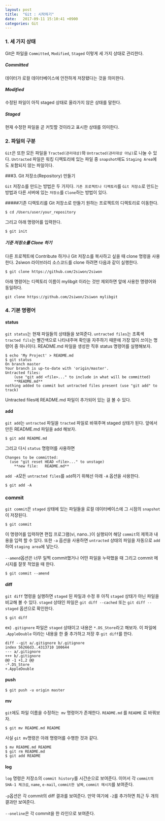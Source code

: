 ```yaml
---
layout: post
title:  "Git : 시작하기"
date:   2017-09-11 15:10:41 +0900
categories: Git
---
```



### 1. 세 가지 상태

Git은 파일을 ```Committed```, ```Modified```, ```Staged``` 이렇게 세 가지 상태로 관리한다.
<h5>Committed</h5>
데이터가 로컬 데이터베이스에 안전하게 저장됐다는 것을 의미한다.
<h5>Modified</h5>
수정된 파일이 아직 staged 상태로 올라가지 않은 상태를 말한다.
<h5>Staged</h5>
현재 수정한 파일을 곧 커밋할 것이라고 표시한 상태를 의미한다.

### 2. 파일의 구분

`Git`은 또한 모든 파일을 `Tracted(관리대상)`와 `Untracted(관리대상 아님)`로 나눌 수 있다.
`Untracted` 파일은 워킹 디렉토리에 있는 파일 중 `snapshot`에도 `Staging Area`에도 포함되지 않는 파일이다.

###3. Git 저장소(Repository) 만들기

`Git` 저장소를 만드는 방법은 두 가지다. `기존 프로젝트나 디렉토리`를 `Git 저장소`로 만드는 방법과 다른 서버에 있는 `저장소`를 `Clone`하는 방법이 있다.

#####기존 디렉토리를 Git 저장소로 만들기
원하는 프로젝트의 디렉토리로 이동한다.

```
$ cd /Users/user/your_repository
```

그리고 아래 명령어를 입력한다.
```
$ git init
```

##### 기준 저장소를 Clone 하기
다른 프로젝트에 Contribute 하거나 Git 저장소를 복사하고 싶을 때 clone 명령을 사용한다.
2siwon 라이브러리 소스코드를 clone 하려면 다음과 같이 실행한다.
```
$ git clone https://github.com/2siwon/2siwon
```

아래 명령어는 디렉토리 이름이 mylibgit 이라는 것만 제외하면 앞에 사용한 명령어와 동일하다.
```
git clone https://github.com/2siwon/2siwon mylibgit
```

### 4. 기본 명령어

#### status
`git status`는 현재 파일들의 상태들을 보여준다. `untracted files`는 초록색 `tracted fils`는 빨간색으로 나타내주며 확인을 자주하기 때문에 가장 많이 쓰이는 명령어 중 하나이다.
README.md 파일을 생성한 직후  status 명령어를 실행해보자.

```
$ echo 'My Project' > README.md
$ git status
On branch master
Your branch is up-to-date with 'origin/master'.
Untracted files:
	(use "git add <file>..." to include in what will be committed)
	**README.md**
nothing added to commit but untracted files present (use "git add" to track)
```


Untracted files에 README.md 파일이 추가되어 있는 걸 볼 수 있다.

#### add
`git add`는 `untracted` 파일을 `tracted` 파일로 바꿔주며 staged 상태가 된다. 앞에서 만든 README.md 파일을 add 해보자.

```
$ git add README.md
```

그리고 다시 `status` 명령어를 사용하면

```
Changes to be committed:
  (use "git reset HEAD <file>..." to unstage)
	**new file:   README.md**
```

`add -A`모든 `untracted files`를 `add`하기 위해선 아래 `-A` 옵션을 사용한다.

```
$ git add -A
```

### commit

`git commit`은 `staged` 상태에 있는 파일들을 로컬 데이터베이스에 그 시점의 `snapshot`이 저장된다.

```
$ git commit
```

이 명령어를 입력하면 편집 프로그램(vi, nano..)이 실행되어 해당 `commit`의 제목과 내용을 입력 할 수 있다. 또한 `-a` 옵션을 사용하면 `untracted` 상태의 파일을 자동으로 `add`하여 `staging area`에 넣는다.<br><br>
`--amend`옵션은 너무 일찍 commit했거나 어떤 파일을 누락했을 때 그리고 commit 메시지를 잘못 적었을 때 한다.
```
$ git commit --amend
```

#### diff
`git diff` 명령을 실행하면 `staged` 된 파일과 수정 후 아직 `staged` 상태가 아닌 파일을 비교해 볼 수 있다. `staged` 상태인 파일은 `git diff --cached` 또는 `git diff --staged` 옵션으로 확인한다.

```
$ git diff
```

ex) `.gitignore` 파일은 `staged` 상태이고 내용은 `*.DS_Store`라고 해보자. 이 파일에 `.AppleDouble` 이라는 내용을 한 줄 추가하고 저장 후 `git diff`를 한다.

```
diff --git a/.gitignore b/.gitignore
index 56266d3..4313710 100644
--- a/.gitignore
+++ b/.gitignore
@@ -1 +1,2 @@
-*.DS_Store
+.AppleDouble
```

#### push
```
$ git push -u origin master
```

#### mv
`git`에도 파일 이름을 수정하는` mv` 명령어가 존재한다. `README.md` 를 `README` 로 바꿔보자.
```
$ git mv README.md README
```
사실 `git mv`명령은 아래 명령어를 수행한 것과 같다.

```
$ mv README.md README
$ git rm README.md
$ git add README
```

#### log
`log` 명령은 저장소의 `commit history`를 시간순으로 보여준다. 이어서 각 `commit의 SHA-1 체크섬`, `name`, `e-mail`, `commit한 날짜`, `commit 메시지`를 보여준다.
<br><br>
`-p`옵션은 각 commit의 diff 결과를 보여준다. 만약 여기에 `-2`를 추가하면 최근 두 개의 결과만 보여준다.
<br><br>
`--oneline`은 각 commit을 한 라인으로 보여준다.

